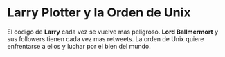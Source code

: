 
# Larry Plotter y la Orden de Unix

El codigo de **Larry** cada vez se vuelve mas peligroso.
**Lord Ballmermort** y sus followers tienen cada vez mas retweets.
La orden de Unix quiere enfrentarse a ellos y luchar por el bien del mundo.

